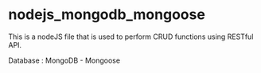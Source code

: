 # nodejs_mongodb_mongoose

This is a nodeJS file that is used to perform CRUD functions using RESTful API.

Database : MongoDB - Mongoose
